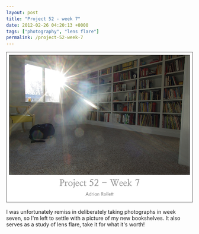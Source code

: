 ```yaml
---
layout: post
title: "Project 52 - week 7"
date: 2012-02-26 04:20:13 +0000
tags: ["photography", "lens flare"]
permalink: /project-52-week-7
---
```




![](/sites/default/files/images/flare.jpg)

I was unfortunately remiss in deliberately taking photographs in week
seven, so I\'m left to settle with a picture of my new bookshelves. It
also serves as a study of lens flare, take it for what it\'s worth!




